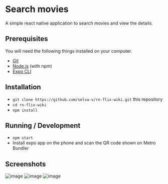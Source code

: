 # Search movies

A simple react native application to search movies and view the details.

## Prerequisites

You will need the following things installed on your computer.

* [Git](https://git-scm.com/)
* [Node.js](https://nodejs.org/) (with npm)
* [Expo CLI](https://docs.expo.io/versions/latest/workflow/expo-cli/)

## Installation

* `git clone https://github.com/selva-v/rn-flix-wiki.git` this repository
* `cd rn-flix-wiki`
* `npm install`

## Running / Development

* `npm start`
* Install expo app on the phone and scan the QR code shown on Metro Bundler

## Screenshots

![image](https://user-images.githubusercontent.com/20811356/73610524-47bb4680-4613-11ea-9004-f379318b772a.png) 
![image](https://user-images.githubusercontent.com/20811356/73610531-5c97da00-4613-11ea-9064-4781801eda3b.png) 
![image](https://user-images.githubusercontent.com/20811356/73610535-69b4c900-4613-11ea-92f7-d124e5712ef6.png)
